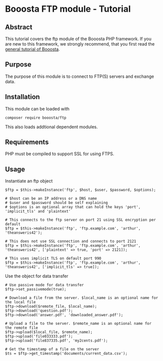 # Booosta FTP module - Tutorial

## Abstract

This tutorial covers the ftp module of the Booosta PHP framework. If you are new to this framework, we strongly
recommend, that you first read the [general tutorial of Booosta](https://github.com/buzanits/booosta-installer/blob/master/tutorial/tutorial.md).

## Purpose

The purpose of this module is to connect to FTP(S) servers and exchange data.

## Installation

This module can be loaded with

```
composer require booosta/ftp
```

This also loads addtional dependent modules.

## Requirements

PHP must be compiled to support SSL for using FTPS.

## Usage

Instantiate an ftp object
```
$ftp = $this->makeInstance('ftp', $host, $user, $password, $options);

# $host can be an IP address or a DNS name
# $user and $password should be self explaining
# $options is an optional array that can hold the keys 'port', 'implicit_tls' and 'plaintext'

# This connects to the ftp server on port 21 using SSL encryption per default
$ftp = $this->makeInstance('ftp', 'ftp.example.com', 'arthur', 'theansweris42');

# This does not use SSL connection and connects to port 2121
$ftp = $this->makeInstance('ftp', 'ftp.example.com', 'arthur', 'theansweris42', ['plaintext' => true, 'port' => 2121]);

# This uses implicit TLS on default port 990
$ftp = $this->makeInstance('ftp', 'ftp.example.com', 'arthur', 'theansweris42', ['implicit_tls' => true]);
```
Use the object for data transfer
```
# Use passive mode for data transfer
$ftp->set_passivemode(true);

# Download a file from the server. $local_name is an optional name for the local file
$ftp->download($remote_file, $local_name);
$ftp->download('question.pdf');
$ftp->download('answer.pdf', 'downloaded_answer.pdf');

# Upload a file to the server. $remote_name is an optional name for the remote file
$ftp->upload($local_file, $remote_name);
$ftp->upload('file033333.pdf');
$ftp->upload('file837335.pdf', 'my2cents.pdf');

# Get the timestamp of a file on the server
$ts = $ftp->get_timestamp('documents/current_data.csv');
```
